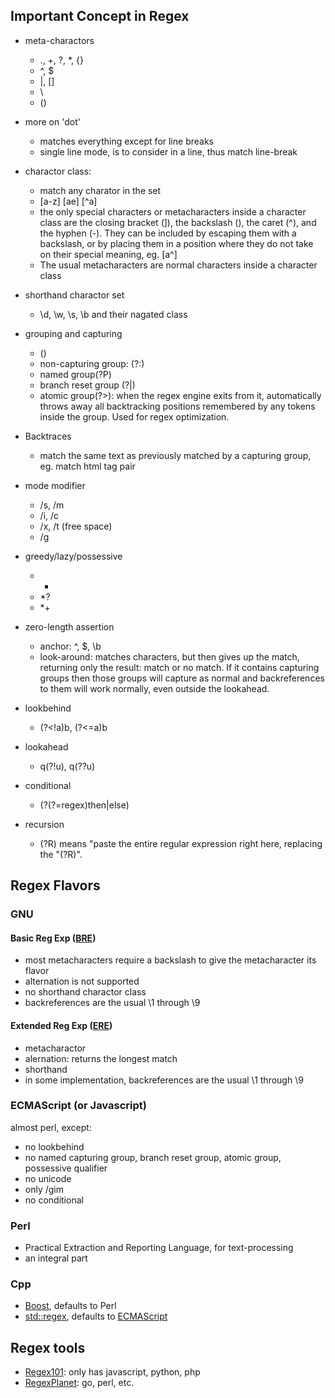 ## Important Concept in Regex

- meta-charactors
	- ., +, ?, *, {}
	- ^, $
	- |, []
	- \
	- () 

- more on 'dot'
	- matches everything except for line breaks
	- single line mode, is to consider in a line, thus match line-break

- charactor class: 
	- match any charator in the set
	- [a-z] [ae] [^a]
	-  the only special characters or metacharacters inside a character class are the closing bracket (]), the backslash (\), the caret (^), and the hyphen (-). They can be included by escaping them with a backslash, or by placing them in a position where they do not take on their special meaning, eg. [a^]
	- The usual metacharacters are normal characters inside a character class

- shorthand charactor set
	- \d, \w, \s, \b and their nagated class

- grouping and capturing
	- ()
	- non-capturing group: (?:)
	- named group(?P)
	- branch reset group (?|)
	- atomic group(?>):  when the regex engine exits from it, automatically throws away all backtracking positions remembered by any tokens inside the group. Used for regex optimization.

- Backtraces
	- match the same text as previously matched by a capturing group, eg. match html tag pair

- mode modifier
	- /s, /m
	- /i, /c
	- /x, /t (free space)
	- /g

- greedy/lazy/possessive
	- *
	- *?
	- *+

- zero-length assertion
	- anchor: ^, $, \b
	- look-around: matches characters, but then gives up the match, returning only the result: match or no match. If it contains capturing groups then those groups will capture as normal and backreferences to them will work normally, even outside the lookahead.

- lookbehind
	- (?<!a)b, (?<=a)b

- lookahead

	-  q(?!u),  q(??u)

- conditional
	- (?(?=regex)then|else)

- recursion
	- (?R) means "paste the entire regular expression right here, replacing the "(?R)".

## Regex Flavors

### GNU

#### Basic Reg Exp ([BRE](http://pubs.opengroup.org/onlinepubs/9699919799/basedefs/V1_chap09.html#tag_09_03))

- most metacharacters require a backslash to give the metacharacter its flavor
- alternation is not supported
- no shorthand charactor class
- backreferences are the usual \1 through \9

#### Extended Reg Exp ([ERE](http://pubs.opengroup.org/onlinepubs/9699919799/basedefs/V1_chap09.html#tag_09_04))

- metacharactor
- alernation: returns the longest match
- shorthand
- in some implementation, backreferences are the usual \1 through \9

### ECMAScript (or Javascript)

almost perl, except:

- no lookbehind
- no named capturing group, branch reset group, atomic group, possessive qualifier
- no unicode
- only /gim
- no conditional

### Perl

- Practical Extraction and Reporting Language, for text-processing
- an integral part 

### Cpp

- [Boost](http://www.boost.org/doc/libs/1_53_0/libs/regex/doc/html/boost_regex/), defaults to Perl
- [std::regex](http://en.cppreference.com/w/cpp/regex), defaults to [ECMAScript](http://en.cppreference.com/w/cpp/regex/ecmascript)

## Regex tools

- [Regex101](https://regex101.com/): only has javascript, python, php
- [RegexPlanet](http://www.regexplanet.com/): go, perl, etc.
